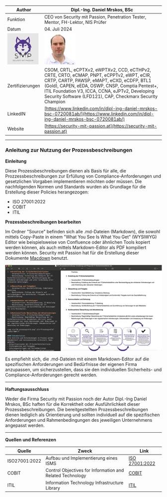| Author | Dipl.-Ing. Daniel Mrskos, BSc |  
|--------|---------------------------------------------------------------|   
| Funktion | CEO von Security mit Passion, Penetration Tester, Mentor, FH-Lektor, NIS Prüfer |                               
| Datum  | 04. Juli 2024                                                 |
| <img src="SMP_LOGO.png" alt="Firmenlogo" width="100"/>    | <img src="daniel.jpeg" alt="Author" width="100"/>                         |                                              |
| Zertifizierungen  | CSOM, CRTL, eCPTXv2, eWPTXv2, CCD, eCTHPv2, CRTE, CRTO, eCMAP, PNPT, eCPPTv2, eWPT, eCIR, CRTP, CARTP, PAWSP, eMAPT, eCXD, eCDFP, BTL1 (Gold), CAPEN, eEDA, OSWP, CNSP, Comptia Pentest+, ITIL Foundation V3, ICCA, CCNA, eJPTv2, Developing Security Software (LFD121), CAP, Checkmarx Security Champion                                         |
| LinkedIN  | [https://www.linkedin.com/in/dipl-ing-daniel-mrskos-bsc-0720081ab/](https://www.linkedin.com/in/dipl-ing-daniel-mrskos-bsc-0720081ab/)  
| Website  | [https://security-mit-passion.at](https://security-mit-passion.at)  

---
### Anleitung zur Nutzung der Prozessbeschreibungen


**Einleitung**

Diese Prozessbeschreibungen dienen als Basis für alle, die Prozzessbeschreibungen zur Erfüllung von Compliance-Anforderungen und gesetzlichen Vorgaben implementieren möchten oder müssen. Die nachfolgenden Normen und Standards wurden als Grundlage für die Erstellung dieser Policies herangezogen:

- ISO 27001:2022
- COBIT
- ITIL

**Prozessbeschreibungen bearbeiten**

Im Ordner "Source" befinden sich alle .md-Dateien (Markdown), die sowohl mittels Copy-Paste in einem "What You See Is What You Get" (WYSIWYG) Editor wie beispielsweise von Confluence oder ähnlichen Tools kopiert werden können, als auch mittels Markdown-Editor als PDF kompiliert werden können. Security mit Passion hat für die Erstellung dieser Dokumente [Macdown](https://macdown.uranusjr.com) benutzt.

<img src="macdown.png" alt="Macdown" width="700"/>

Es empfiehlt sich, die .md-Dateien mit einem Markdown-Editor auf die spezifischen Anforderungen und Bedürfnisse der eigenen Firma anzupassen, um sicherzustellen, dass sie den individuellen Sicherheits- und Compliance-Anforderungen gerecht werden.

---

**Haftungsausschluss**

Weder die Firma Security mit Passion noch der Autor Dipl.-Ing Daniel Mrskos, BSc haften für die Korrektheit oder Ausführlichkeit dieser Prozessbeschreibungen. Die bereitgestellten Prozessbeschreibungen dienen lediglich als Orientierung und sollten individuell auf die spezifischen Anforderungen und Rahmenbedingungen des jeweiligen Unternehmens angepasst werden.

---

**Quellen und Referenzen**

| Quelle                                                                                          | Zweck                                                                  | Link                                                                                                             |
|-------------------------------------------------------------------------------------------------|------------------------------------------------------------------------|------------------------------------------------------------------------------------------------------------------|
| ISO27001:2022                                                                                   | Aufbau und Implementierung eines ISMS                                  | [ISO 27001:2022](https://www.iso.org/standard/27001)                                                             |
| COBIT                                                                               | Control Objectives for Information and Related Technology                               | [COBIT](https://www.isaca.org/resources/cobit)                                                        |
| ITIL                                                                                 | Information Technology Infrastructure Library                                             | [ITIL](https://wiki.en.it-processmaps.com/index.php/Main_Page) |

